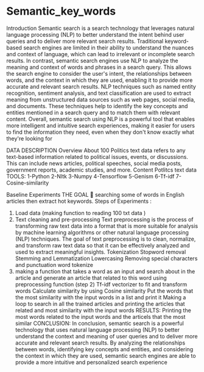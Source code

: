 # Semantic_key_words

Introduction
Semantic search is a search technology that leverages natural language processing (NLP) to better understand the intent behind user queries and to deliver more relevant search results. Traditional keyword-based search engines are limited in their ability to understand the nuances and context of language, which can lead to irrelevant or incomplete search results.
In contrast, semantic search engines use NLP to analyze the meaning and context of words and phrases in a search query. This allows the search engine to consider the user's intent, the relationships between words, and the context in which they are used, enabling it to provide more accurate and relevant search results.
NLP techniques such as named entity recognition, sentiment analysis, and text classification are used to extract meaning from unstructured data sources such as web pages, social media, and documents. These techniques help to identify the key concepts and entities mentioned in a search query and to match them with relevant content.
Overall, semantic search using NLP is a powerful tool that enables more intelligent and intuitive search experiences, making it easier for users to find the information they need, even when they don't know exactly what they're looking for

DATA DESCRIPTION
Overview
About 100 Politics text data refers to any text-based information related to political issues, events, or discussions. This can include news articles, political speeches, social media posts, government reports, academic studies, and more.
Content
Potlitcs text data
TOOLS:
1-Python
2-Nltk
3-Numpy
4-Tensorflow
5-Genism
6-Tf-idf
7-Cosine-similarity

Baseline Experiments
THE GOAL  searching some of words in English articles then extract hot keywords.
Steps of Experiments :
1. Load data (making function to reading 100 txt data )
2. Text cleaning and pre-processing
Text preprocessing is the process of transforming raw text data into a format that is more suitable for analysis by machine learning algorithms or other natural language processing (NLP) techniques. The goal of text preprocessing is to clean, normalize, and transform raw text data so that it can be effectively analyzed and used to extract meaningful insights.
Tokenization
Stopword removal
Stemming and Lemmatization
Lowercasing
Removing special characters and punctuation
word tokenize
4. making a function that takes a word as an input and search about in the article and generate an article that related to this word
using
preprocessing function (step 2)
Tf-idf vectorizer to fit and transform words
Calculate similarity by using Cosine similarity
Put the words that the most similarity with the input words in a list and print it
Making a loop to search in all the trained articles and printing the articles that related and most similarity with the input words
RESULTS:
Printing the most words related to the input words and the articels that the most similar
CONCLUSION:
In conclusion, semantic search is a powerful technology that uses natural language processing (NLP) to better understand the context and meaning of user queries and to deliver more accurate and relevant search results. By analyzing the relationships between words, identifying key concepts and entities, and considering the context in which they are used, semantic search engines are able to provide a more intuitive and personalized search experience

